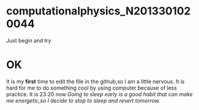 # computationalphysics_N2013301020044
Just begin and try

**OK** 
======
It is my **first** time to edit the file in the github,so I am a little nervous.
It is hard for me to do something cool by using computer because of less practice.
It is 23:20 now
 <i class="icon-clock">
Going to sleep early is a good habit that can make me energetic,so I decide to stop to sleep and revert tomorrow.
